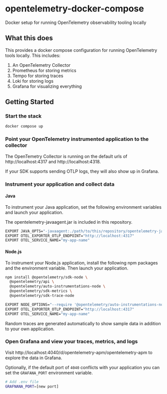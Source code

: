 # opentelemetry-docker-compose

Docker setup for running OpenTelemetry observability tooling locally

## What this does

This provides a docker compose configuration for running OpenTelemetry tools locally. This includes:

1. An OpenTelemetry Collector
2. Prometheus for storing metrics
3. Tempo for storing traces
4. Loki for storing logs
5. Grafana for visualizing everything

## Getting Started

### Start the stack

```bash
docker compose up
```

### Point your OpenTelemetry instrumented application to the collector

The OpenTemetry Collector is running on the default urls of http://localhost:4317 and http://localhost:4318.

If your SDK supports sending OTLP logs, they will also show up in Grafana.

###  Instrument your application and collect data
#### Java

To instrument your Java application, set the following environment variables and launch your application.

The opentelemetry-javaagent.jar is included in this repository.

```bash
EXPORT JAVA_OPTS="-javaagent:./path/to/this/repository/opentelemetry-javaagent.jar"
EXPORT OTEL_EXPORTER_OTLP_ENDPOINT="http://localhost:4317"
EXPORT OTEL_SERVICE_NAME="my-app-name"
```

#### Node.js

To instrument your Node.js application, install the following npm packages and the environment variable. Then launch your application.

```bash
npm install @opentelemetry/sdk-node \
  @opentelemetry/api \
  @opentelemetry/auto-instrumentations-node \
  @opentelemetry/sdk-metrics \
  @opentelemetry/sdk-trace-node

EXPORT NODE_OPTIONS="--require '@opentelemetry/auto-instrumentations-node/register'"
EXPORT OTEL_EXPORTER_OTLP_ENDPOINT="http://localhost:4317"
EXPORT OTEL_SERVICE_NAME="my-app-name"
```

Random traces are generated automatically to show sample data in addition to your own application.

### Open Grafana and view your traces, metrics, and logs

Visit http://localhost:4040/d/opentelemetry-apm/opentelemetry-apm to explore the data in Grafana.

Optionally, if the default port of `4040` conflicts with your application you can set the `GRAFANA_PORT` environment variable.

```bash
# Add .env file
GRAFNANA_PORT=[new port]
```
